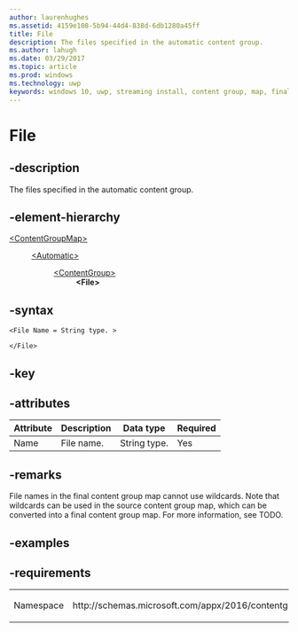 ```yaml
---
author: laurenhughes
ms.assetid: 4159e108-5b94-44d4-838d-6db1280a45ff 
title: File
description: The files specified in the automatic content group.
ms.author: lahugh
ms.date: 03/29/2017
ms.topic: article
ms.prod: windows
ms.technology: uwp
keywords: windows 10, uwp, streaming install, content group, map, final content group, automatic content group
---
```


# File

## -description
The files specified in the automatic content group.

## -element-hierarchy
<dl>
<dt><a href="element-final-contentgroupmap.md">&lt;ContentGroupMap&gt;</a></dt>
<dd>
<dl>
<dt><a href="element-final-automatic.md">&lt;Automatic&gt;</a></dt>
<dd>
<dl>
<dt><a href="element-final-automatic-contentgroup.md">&lt;ContentGroup&gt;</a></dt>
<dd><b>&lt;File&gt;</b></dd>
</dl>
</dd>
</dl>
</dd>
</dl>

## -syntax
```syntax
<File Name = String type. >

</File>
```

## -key

## -attributes

| Attribute | Description | Data type | Required |
|-----------|-------------|-----------|----------|
| Name | File name. | String type. | Yes |


## -remarks
File names in the final content group map cannot use wildcards. Note that wildcards can be used in the source content group map, which can be converted into a final content group map. For more information, see TODO. 

## -examples

## -requirements
<table>
<colgroup>
<col width="50%" />
<col width="50%" />
</colgroup>
<tbody>
<tr class="odd">
<td><p>Namespace</p></td>
<td><p>http://schemas.microsoft.com/appx/2016/contentgroupmap</p></td>
</tr>
</tbody>
</table>
